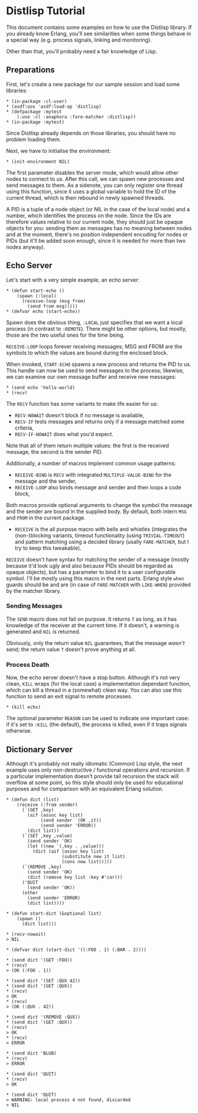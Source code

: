 <!-- -*- mode: markdown; mode: auto-fill; fill-column: 72; -*- -->

# Distlisp Tutorial

This document contains some examples on how to use the Distlisp library.
If you already know Erlang, you'll see similarities when some things
behave in a special way (e.g. process signals, linking and monitoring).

Other than that, you'll probably need a fair knowledge of Lisp.

## Preparations

First, let's create a new package for our sample session and load some libraries:

    * (in-package :cl-user)
    * (asdf:oos 'asdf:load-op 'distlisp)
    * (defpackage :mytest
        (:use :cl :anaphora :fare-matcher :distlisp))
    * (in-package :mytest)

Since Distlisp already depends on those libraries, you should have no
problem loading them.

Next, we have to initialise the environment:

    * (init-environment NIL)

The first parameter disables the server mode, which would allow other
nodes to connect to us.  After this call, we can spawn new processes and
send messages to them.  As a sidenote, you can only register one thread
using this function, since it uses a global variable to hold the ID of
the current thread, which is then rebound in newly spawned threads.

A PID is a tuple of a node object (or NIL in the case of the local node)
and a number, which identifies the process on the node.  Since the IDs
are therefore values relative to our current node, they should just be
opaque objects for you: sending them as messages has no meaning between
nodes and at the moment, there's no position independent encoding for
nodes or PIDs (but it'll be added soon enough, since it is needed for
more than two nodes anyway).

## Echo Server

Let's start with a very simple example, an echo server:

    * (defun start-echo ()
        (spawn (:local)
          (receive-loop (msg from)
            (send from msg)))))
    * (defvar echo (start-echo))

Spawn does the obvious thing, `:LOCAL` just specifies that we want a
local process (in contrast to `:REMOTE`).  There might be other options,
but mostly, those are the two useful ones for the time being.

`RECEIVE-LOOP` loops forever receiving messages; MSG and FROM are the
symbols to which the values are bound during the enclosed block.

When invoked, `START-ECHO` spawns a new process and returns the PID to
us.  This handle can now be used to send messages to the process;
likewise, we can examine our own message buffer and receive new
messages:

    * (send echo 'hello-world)
    * (recv)

The `RECV` function has some variants to make life easier for us:

* `RECV-NOWAIT` doesn't block if no message is available,
* `RECV-IF` tests messages and returns only if a message matched some
  criteria,
* `RECV-IF-NOWAIT` does what you'd expect.

Note that all of them return multiple values: the first is the received
message, the second is the sender PID.

Additionally, a number of macros implement common usage patterns:

* `RECEIVE-BIND` is `RECV` with integrated `MULTIPLE-VALUE-BIND` for the
  message and the sender,
* `RECEIVE-LOOP` also binds message and sender and then loops a code
  block,

Both macros provide optional arguments to change the symbol the message
and the sender are bound in the supplied body.  By default, both intern
`MSG` and `FROM` in the current package.

* `RECEIVE` is the all purpose macro with bells and whistles (integrates
  the (non-)blocking variants, timeout functionality (using
  `TRIVIAL-TIMEOUT`) and pattern matching using a decided library
  (usally `FARE-MATCHER`, but I try to keep this tweakable).

`RECEIVE` doesn't have syntax for matching the sender of a message
(mostly because it'd look ugly and also because PIDs should be regarded
as opaque objects), but has a parameter to bind it to a user
configurable symbol.  I'll be mostly using this macro in the next
parts.  Erlang style `when` guards should be and are (in case of
`FARE-MATCHER` with `LIKE-WHEN`) provided by the matcher library.

### Sending Messages

The `SEND` macro does not fail on purpose.  It returns `T` as long, as
it has knowledge of the receiver at the current time.  If it doesn't, a
warning is generated and `NIL` is returned.

Obviously, only the return value `NIL` guarantees, that the message
*wasn't* send; the return value `T` doesn't prove anything at all.

### Process Death

Now, the echo server doesn't have a stop button.  Although it's not very
clean, `KILL` wraps (for the local case) a implementation dependant
function, which can kill a thread in a (somewhat) clean way.  You can
also use this function to send an exit signal to remote processes.

    * (kill echo)

The optional parameter `REASON` can be used to indicate one important
case: if it's set to `:KILL` (the default), the process is killed, even if
it traps signals otherwise.

## Dictionary Server

Although it's probably not really idiomatic (Common) Lisp style, the
next example uses only non-destructive / functional operations and
recursion.  If a particular implementation doesn't provide tail
recursion the stack will overflow at some point, so this style should
only be used for educational purposes and for comparison with an
equivalent Erlang solution.

    * (defun dict (list)
        (receive (:from sender)
          (`(GET ,key)
            (aif (assoc key list)
                 (send sender `(OK ,it))
                 (send sender 'ERROR))
            (dict list))
          (`(SET ,key ,value)
            (send sender 'OK)
            (let ((new `(,key . ,value)))
              (dict (aif (assoc key list)
                         (substitute new it list)
                         (cons new list)))))
          (`(REMOVE ,key)
            (send sender 'OK)
            (dict (remove key list :key #'car)))
          ('QUIT
            (send sender 'OK))
          (other
            (send sender 'ERROR)
            (dict list))))

    * (defun start-dict (&optional list)
        (spawn ()
          (dict list)))

    * (recv-nowait)
    > NIL

    * (defvar dict (start-dict '((:FOO . 1) (:BAR . 2))))

    * (send dict '(GET :FOO))
    * (recv)
    > (OK (:FOO . 1))

    * (send dict '(SET :QUX 42))
    * (send dict '(GET :QUX))
    * (recv)
    > OK
    * (recv)
    > (OK (:QUX . 42))

    * (send dict '(REMOVE :QUX))
    * (send dict '(GET :QUX))
    * (recv)
    > OK
    * (recv)
    > ERROR

    * (send dict 'BLUB)
    * (recv)
    > ERROR

    * (send dict 'QUIT)
    * (recv)
    > OK

    * (send dict 'QUIT)
    > WARNING: local process 4 not found, discarded
    > NIL
